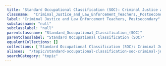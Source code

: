 ```yaml
--- 
 title: "Standard Occupational Classification (SOC): Criminal Justice and Law Enforcement Teachers, Postsecondary" 
 classname:  "Criminal_Justice_and_Law_Enforcement_Teachers,_Postsecondary" 
 label: "Criminal Justice and Law Enforcement Teachers, Postsecondary" 
 subclassname: "null" 
 subclasslabel: "null" 
 parentclassname: "Standard_Occupational_Classification_(SOC)" 
 parentclasslabel: "Standard Occupational Classification (SOC)" 
 equalentCollections: [] 
 collections: ['Standard Occupational Classification (SOC): Criminal Justice and Law Enforcement Teachers, Postsecondary']
 aliases:  "/topic/standard-occupational-classification-soc-criminal-justice-and-law-enforcement-teachers-postsecondary"  
 searchCategory: "topic" 
---
```


